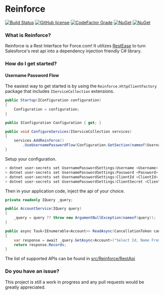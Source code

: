Reinforce
==================================
[![Build Status](https://dev.azure.com/deesejohn/Reinforce/_apis/build/status/deesejohn.Reinforce?branchName=master)](https://dev.azure.com/deesejohn/Reinforce/_build/latest?definitionId=1&branchName=master)
[![GitHub license](https://img.shields.io/github/license/deesejohn/Reinforce)](https://github.com/deesejohn/Reinforce/blob/master/LICENSE)
[![CodeFactor Grade](https://img.shields.io/codefactor/grade/github/deesejohn/reinforce)](https://www.codefactor.io/repository/github/deesejohn/reinforce)
[![NuGet](https://img.shields.io/nuget/v/Reinforce.svg?label=Reinforce&logo=nuget)](https://www.nuget.org/packages/Reinforce/)
[![NuGet](https://img.shields.io/nuget/v/Reinforce.HttpClientFactory.svg?label=Reinforce.HttpClientFactory&logo=nuget)](https://www.nuget.org/packages/Reinforce.HttpClientFactory/)

### What is Reinforce?

Reinforce is a Rest Interface for Force.com! It utilizes [RestEase](https://github.com/canton7/RestEase) to turn Salesforce's rest api into a dependency injection friendly C# library.

### How do I get started?
#### Username Password Flow
The easiest way to get started is by using the `Reinforce.HttpClientFactory` package that includes `IServiceCollection` extensions.

```csharp
public Startup(IConfiguration configuration)
{
    Configuration = configuration;
}

public IConfiguration Configuration { get; }

public void ConfigureServices(IServiceCollection services)
{
    services.AddReinforce()
        .UseUsernamePasswordFlow(Configuration.GetSection(nameof(UsernamePasswordSettings)));
}
```

Setup your configuration.

```sh
> dotnet user-secrets set UsernamePasswordSettings:Username <Username>
> dotnet user-secrets set UsernamePasswordSettings:Password <Password>
> dotnet user-secrets set UsernamePasswordSettings:ClientId <ClientId>
> dotnet user-secrets set UsernamePasswordSettings:ClientSecret <ClientSecret>
```

Then in your application code, inject the api of your choice.

```csharp
private readonly IQuery _query;

public AccountService(IQuery query)
{
    _query = query ?? throw new ArgumentNullException(nameof(query));
}

public async Task<IEnumerable<Account>> ReadAsync(CancellationToken cancellationToken)
{
    var response = await _query.GetAsync<Account>("Select Id, Name From Account", cancellationToken);
    return response.Records;
}
```

The list of supported APIs can be found in [src/Reinforce/RestApi](https://github.com/deesejohn/Reinforce/tree/master/src/Reinforce/RestApi)

### Do you have an issue?
This project is still a work in progress and any pull requests would be greatly appreciated.
